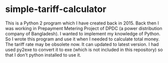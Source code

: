 # simple-tariff-calculator
This is a Python 2 program which I have created back in 2015. Back then I was working in Prepayment Metering Project of DPDC (a power distribution company of Bangladesh). I wanted to implement my knowledge of Python. So I wrote this program and use it when I needed to calculate total money. The tariff rate may be obsolete now. It can updated to latest version. I had used py2exe to convert it to exe (which is not included in this repository) so that I don't python installed to use it. 
